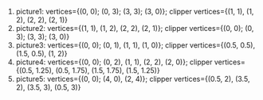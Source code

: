 1. picture1: vertices={(0, 0); (0, 3); (3, 3); (3, 0)}; clipper vertices={(1, 1), (1, 2), (2, 2), (2, 1)}
1. picture2: vertices={(1, 1), (1, 2), (2, 2), (2, 1)}; clipper vertices={(0, 0); (0, 3); (3, 3); (3, 0)}
1. picture3: vertices={(0, 0); (0, 1), (1, 1), (1, 0)}; clipper vertices={(0.5, 0.5), (1.5, 0.5), (1, 2)}
1. picture4: vertices={(0, 0); (0, 2), (1, 1), (2, 2), (2, 0)}; clipper vertices={(0.5, 1.25), (0.5, 1.75), (1.5, 1.75), (1.5, 1.25)}
1. picture5: vertices={(0, 0); (4, 0), (2, 4)}; clipper vertices={(0.5, 2), (3.5, 2), (3.5, 3), (0.5, 3)}
